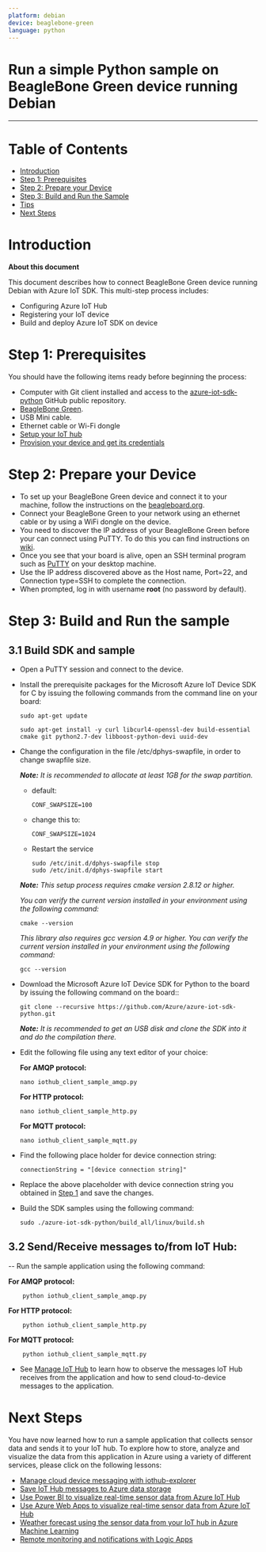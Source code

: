 ```yaml
---
platform: debian
device: beaglebone-green
language: python
---
```


Run a simple Python sample on BeagleBone Green device running Debian
===
---

# Table of Contents

-   [Introduction](#Introduction)
-   [Step 1: Prerequisites](#Prerequisites)
-   [Step 2: Prepare your Device](#Step-2-PrepareDevice)
-   [Step 3: Build and Run the Sample](#Step-3-Build)
-   [Tips](#tips)
-   [Next Steps](#NextSteps)

<a name="Introduction"></a>
# Introduction

**About this document**

This document describes how to connect BeagleBone Green device running Debian with Azure IoT SDK. This multi-step process includes:

-   Configuring Azure IoT Hub
-   Registering your IoT device
-   Build and deploy Azure IoT SDK on device

<a name="Prerequisites"></a>
# Step 1: Prerequisites

You should have the following items ready before beginning the process:

-   Computer with Git client installed and access to the
    [azure-iot-sdk-python](https://github.com/Azure/azure-iot-sdk-python) GitHub
    public repository.
-   [BeagleBone Green](http://beagleboard.org/Green).
-   USB Mini cable.
-   Ethernet cable or Wi-Fi dongle
-   [Setup your IoT hub][lnk-setup-iot-hub]
-   [Provision your device and get its credentials][lnk-manage-iot-hub]

<a name="Step-2-PrepareDevice"></a>
# Step 2: Prepare your Device

-   To set up your BeagleBone Green device and connect it to your machine, follow the instructions on the [beagleboard.org](http://beagleboard.org/getting-started).
-   Connect your BeagleBone Green to your network using an ethernet cable or by using a WiFi dongle on the device.
-   You need to discover the IP address of your BeagleBone Green before your can connect using PuTTY. To do this you can find instructions on [wiki](http://elinux.org/Beagleboard:Terminal_Shells).
-   Once you see that your board is alive, open an SSH terminal program such as [PuTTY](http://www.putty.org/) on your desktop machine.
-   Use the IP address discovered above as the Host name, Port=22, and Connection type=SSH to complete the connection.
-   When prompted, log in with username **root** (no password by default).

<a name="Step-3-Build"></a>
# Step 3: Build and Run the sample

<a name="Step-3-1-Load"></a>
## 3.1 Build SDK and sample

-   Open a PuTTY session and connect to the device.

-   Install the prerequisite packages for the Microsoft Azure IoT Device SDK for C by issuing the following commands from the command line on your board:

        sudo apt-get update

        sudo apt-get install -y curl libcurl4-openssl-dev build-essential cmake git python2.7-dev libboost-python-devi uuid-dev
-   Change the configuration in the file /etc/dphys-swapfile, in order to change swapfile size.

	***Note:*** *It is recommended to allocate at least 1GB for the swap partition.*
    -   default:

            CONF_SWAPSIZE=100

    -   change this to:

            CONF_SWAPSIZE=1024

    -   Restart the service

            sudo /etc/init.d/dphys-swapfile stop
            sudo /etc/init.d/dphys-swapfile start
        
    ***Note:*** *This setup process requires cmake version 2.8.12 or higher.* 


    
    *You can verify the current version installed in your environment using the  following command:*

        cmake --version

    *This library also requires gcc version 4.9 or higher. You can verify the current version installed in your environment using the following command:*
    
        gcc --version 

-   Download the Microsoft Azure IoT Device SDK for Python to the board by issuing the following command on the board::

        git clone --recursive https://github.com/Azure/azure-iot-sdk-python.git

	***Note:*** *It is recommended to get an USB disk and clone the SDK into it and do the compilation there.*

-   Edit the following file using any text editor of your choice:

    **For AMQP protocol:**

        nano iothub_client_sample_amqp.py

    **For HTTP protocol:**

        nano iothub_client_sample_http.py

    **For MQTT protocol:**

        nano iothub_client_sample_mqtt.py

-   Find the following place holder for device connection string:

        connectionString = "[device connection string]"


-   Replace the above placeholder with device connection string you obtained in [Step 1](#Prerequisites) and save the changes.

-   Build the SDK samples using the following command:

        sudo ./azure-iot-sdk-python/build_all/linux/build.sh

## 3.2 Send/Receive messages to/from IoT Hub:

--   Run the sample application using the following command:

   **For AMQP protocol:**

        python iothub_client_sample_amqp.py

   **For HTTP protocol:**

        python iothub_client_sample_http.py

   **For MQTT protocol:**

        python iothub_client_sample_mqtt.py

-   See [Manage IoT Hub][lnk-manage-iot-hub] to learn how to observe the messages IoT Hub receives from the application and how to send cloud-to-device messages to the application.


<a name="NextSteps"></a>
# Next Steps

You have now learned how to run a sample application that collects sensor data and sends it to your IoT hub. To explore how to store, analyze and visualize the data from this application in Azure using a variety of different services, please click on the following lessons:

-   [Manage cloud device messaging with iothub-explorer]
-   [Save IoT Hub messages to Azure data storage]
-   [Use Power BI to visualize real-time sensor data from Azure IoT Hub]
-   [Use Azure Web Apps to visualize real-time sensor data from Azure IoT Hub]
-   [Weather forecast using the sensor data from your IoT hub in Azure Machine Learning]
-   [Remote monitoring and notifications with Logic Apps]   

[Manage cloud device messaging with iothub-explorer]: https://docs.microsoft.com/en-us/azure/iot-hub/iot-hub-explorer-cloud-device-messaging
[Save IoT Hub messages to Azure data storage]: https://docs.microsoft.com/en-us/azure/iot-hub/iot-hub-store-data-in-azure-table-storage
[Use Power BI to visualize real-time sensor data from Azure IoT Hub]: https://docs.microsoft.com/en-us/azure/iot-hub/iot-hub-live-data-visualization-in-power-bi
[Use Azure Web Apps to visualize real-time sensor data from Azure IoT Hub]: https://docs.microsoft.com/en-us/azure/iot-hub/iot-hub-live-data-visualization-in-web-apps
[Weather forecast using the sensor data from your IoT hub in Azure Machine Learning]: https://docs.microsoft.com/en-us/azure/iot-hub/iot-hub-weather-forecast-machine-learning
[Remote monitoring and notifications with Logic Apps]: https://docs.microsoft.com/en-us/azure/iot-hub/iot-hub-monitoring-notifications-with-azure-logic-apps
[lnk-setup-iot-hub]: ../setup_iothub.md
[lnk-manage-iot-hub]: ../manage_iot_hub.md
